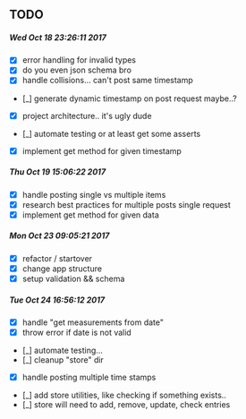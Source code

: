 ## TODO
##### Wed Oct 18 23:26:11 2017
- [x] error handling for invalid types
- [x] do you even json schema bro 
- [x] handle collisions... can't post same timestamp
- [_] generate dynamic timestamp on post request maybe..?
- [x] project architecture.. it's ugly dude
- [_] automate testing or at least get some asserts
- [x] implement get method for given timestamp

##### Thu Oct 19 15:06:22 2017
- [x] handle posting single vs multiple items
- [x] research best practices for multiple posts single request
- [x] implement get method for given data

##### Mon Oct 23 09:05:21 2017
- [x] refactor / startover
- [x] change app structure
- [x] setup validation && schema

##### Tue Oct 24 16:56:12 2017
- [x] handle "get measurements from date"
- [x] throw error if date is not valid
- [_] automate testing...
- [_] cleanup "store" dir
- [x] handle posting multiple time stamps
- [_] add store utilities, like checking if something exists..
- [_] store will need to add, remove, update, check entries

